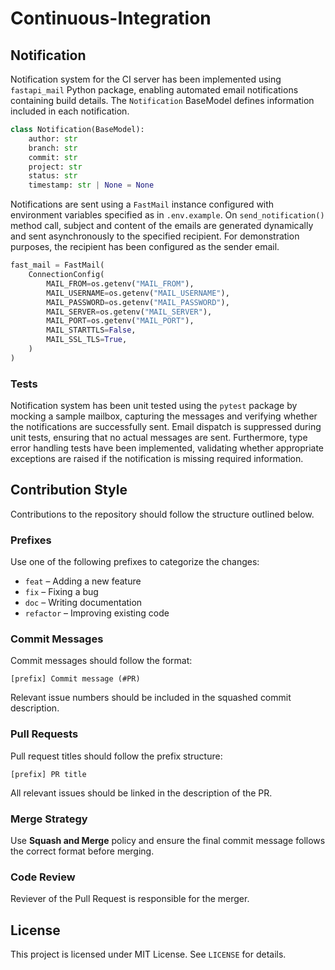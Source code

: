 # Continuous-Integration

## Notification
Notification system for the CI server has been implemented using `fastapi_mail` Python package, enabling automated email notifications containing build details. The `Notification` BaseModel defines information included in each notification. 
```python
class Notification(BaseModel):
    author: str
    branch: str
    commit: str
    project: str
    status: str
    timestamp: str | None = None
```
Notifications are sent using a `FastMail` instance configured with environment variables specified as in `.env.example`. On `send_notification()` method call, subject and content of the emails are generated dynamically and sent asynchronously to the specified recipient. For demonstration purposes, the recipient has been configured as the sender email.
```python
fast_mail = FastMail(
    ConnectionConfig(
        MAIL_FROM=os.getenv("MAIL_FROM"),
        MAIL_USERNAME=os.getenv("MAIL_USERNAME"),
        MAIL_PASSWORD=os.getenv("MAIL_PASSWORD"),
        MAIL_SERVER=os.getenv("MAIL_SERVER"),
        MAIL_PORT=os.getenv("MAIL_PORT"),
        MAIL_STARTTLS=False,
        MAIL_SSL_TLS=True,
    )
)
```


### Tests
Notification system has been unit tested using the `pytest` package by mocking a sample mailbox, capturing the messages and verifying whether the notifications are successfully sent. Email dispatch is suppressed during unit tests, ensuring that no actual messages are sent. Furthermore, type error handling tests have been implemented, validating whether appropriate exceptions are raised if the notification is missing required information.

## Contribution Style

Contributions to the repository should follow the structure outlined below.

### **Prefixes**

Use one of the following prefixes to categorize the changes:

- `feat` – Adding a new feature
- `fix` – Fixing a bug
- `doc` – Writing documentation
- `refactor` – Improving existing code

### **Commit Messages**  

Commit messages should follow the format:  

```  
[prefix] Commit message (#PR)  
```  

Relevant issue numbers should be included in the squashed commit description.  

### **Pull Requests**

Pull request titles should follow the prefix structure:

```
[prefix] PR title
```

All relevant issues should be linked in the description of the PR.

### **Merge Strategy**

Use **Squash and Merge** policy and ensure the final commit message follows the correct format before merging.

### Code Review

Reviever of the Pull Request is responsible for the merger.

## License

This project is licensed under MIT License. See `LICENSE` for details.
